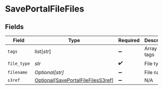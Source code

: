 # SavePortalFileFiles


## Fields

| Field                                                                                 | Type                                                                                  | Required                                                                              | Description                                                                           | Example                                                                               |
| ------------------------------------------------------------------------------------- | ------------------------------------------------------------------------------------- | ------------------------------------------------------------------------------------- | ------------------------------------------------------------------------------------- | ------------------------------------------------------------------------------------- |
| `tags`                                                                                | list[*str*]                                                                           | :heavy_minus_sign:                                                                    | Array of file tags                                                                    | 12345                                                                                 |
| `file_type`                                                                           | *str*                                                                                 | :heavy_check_mark:                                                                    | File type                                                                             | orderRightTeaser                                                                      |
| `filename`                                                                            | *Optional[str]*                                                                       | :heavy_minus_sign:                                                                    | File name                                                                             | 12345                                                                                 |
| `s3ref`                                                                               | [Optional[SavePortalFileFilesS3ref]](../../models/shared/saveportalfilefiless3ref.md) | :heavy_minus_sign:                                                                    | N/A                                                                                   |                                                                                       |